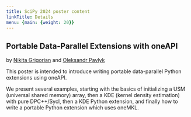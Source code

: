 ```yaml
---
title: SciPy 2024 poster content
linkTitle: Details
menu: {main: {weight: 20}}
---
```


Portable Data-Parallel Extensions with oneAPI
---
by [Nikita Grigorian](https://github.com/ndgrigorian) and [Oleksandr Pavlyk](https://github.com/oleksandr-pavlyk)

This poster is intended to introduce writing portable data-parallel Python extensions using oneAPI.

We present several examples, starting with the basics of initializing a USM (universal shared memory) array, then a KDE (kernel density estimation) with pure DPC++/Sycl, then a KDE Python extension, and finally how to write a portable Python extension which uses oneMKL.
